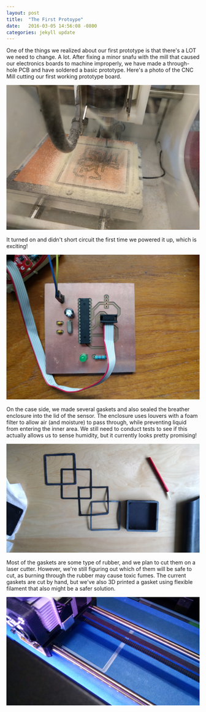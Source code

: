 ```yaml
---
layout: post
title:  "The First Protoype"
date:   2016-03-05 14:56:08 -0800
categories: jekyll update
---
```

One of the things we realized about our first prototype is that there's a LOT we need to change. A lot. After fixing a minor snafu with the mill that caused our electronics boards to machine improperly, we have made a through-hole PCB and have soldered a basic prototype. Here's a photo of the CNC Mill cutting our first working prototype board. 

![Milling the PCB](/assets/millingthepcb.jpg "Milling the PCB")

It turned on and didn't short circuit the first time we powered it up, which is exciting!

![The first PCB](/assets/thefirstpcb.jpg "The first PCB")

On the case side, we made several gaskets and also sealed the breather enclosure into the lid of the sensor. The enclosure uses louvers with a foam filter to allow air (and moisture) to pass through, while preventing liquid from entering the inner area. We still need to conduct tests to see if this actually allows us to sense humidity, but it currently looks pretty promising!

![Gaskets](/assets/gaskets.jpg "Gaskets")

Most of the gaskets are some type of rubber, and we plan to cut them on a laser cutter. However, we're still figuring out which of them will be safe to cut, as burning through the rubber may cause toxic fumes. The current gaskets are cut by hand, but we've also 3D printed a gasket using flexible filament that also might be a safer solution.

![printingthegasket](/assets/printingthegasket.jpg "Printing the gasket")

